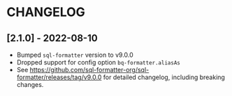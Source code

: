 # CHANGELOG

## [2.1.0] - 2022-08-10

- Bumped `sql-formatter` version to v9.0.0
- Dropped support for config option `bq-formatter.aliasAs`
- See https://github.com/sql-formatter-org/sql-formatter/releases/tag/v9.0.0 for detailed changelog, including breaking changes.
